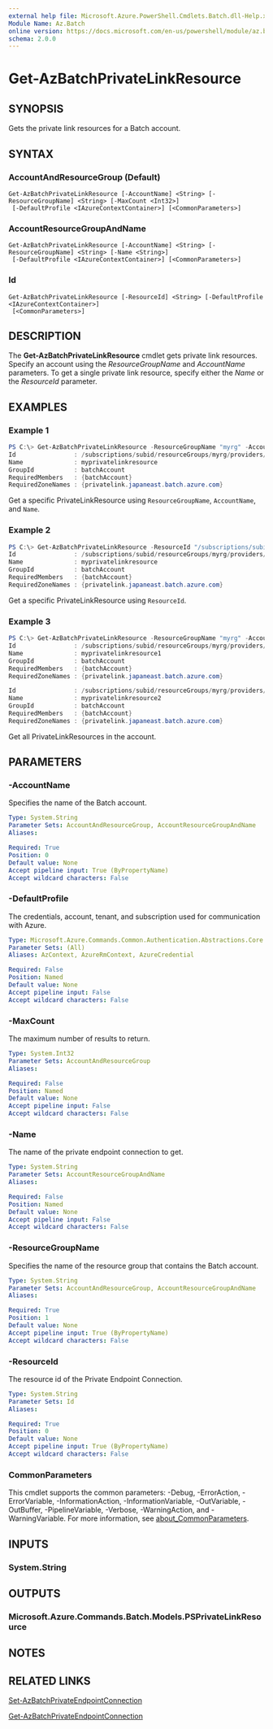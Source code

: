 ```yaml
---
external help file: Microsoft.Azure.PowerShell.Cmdlets.Batch.dll-Help.xml
Module Name: Az.Batch
online version: https://docs.microsoft.com/en-us/powershell/module/az.batch/get-azbatchprivatelinkresource
schema: 2.0.0
---
```


# Get-AzBatchPrivateLinkResource

## SYNOPSIS
Gets the private link resources for a Batch account.

## SYNTAX

### AccountAndResourceGroup (Default)
```
Get-AzBatchPrivateLinkResource [-AccountName] <String> [-ResourceGroupName] <String> [-MaxCount <Int32>]
 [-DefaultProfile <IAzureContextContainer>] [<CommonParameters>]
```

### AccountResourceGroupAndName
```
Get-AzBatchPrivateLinkResource [-AccountName] <String> [-ResourceGroupName] <String> [-Name <String>]
 [-DefaultProfile <IAzureContextContainer>] [<CommonParameters>]
```

### Id
```
Get-AzBatchPrivateLinkResource [-ResourceId] <String> [-DefaultProfile <IAzureContextContainer>]
 [<CommonParameters>]
```

## DESCRIPTION
The **Get-AzBatchPrivateLinkResource** cmdlet gets private link resources.
Specify an account using the *ResourceGroupName* and *AccountName* parameters.
To get a single private link resource, specify either the *Name* or the *ResourceId* parameter.

## EXAMPLES

### Example 1
```powershell
PS C:\> Get-AzBatchPrivateLinkResource -ResourceGroupName "myrg" -AccountName "myaccount" -Name "myprivatelinkresource"
Id                : /subscriptions/subid/resourceGroups/myrg/providers/Microsoft.Batch/batchAccounts/myaccount/privateLinkResources/myprivatelinkresource
Name              : myprivatelinkresource
GroupId           : batchAccount
RequiredMembers   : {batchAccount}
RequiredZoneNames : {privatelink.japaneast.batch.azure.com}
```

Get a specific PrivateLinkResource using `ResourceGroupName`, `AccountName`, and `Name`.

### Example 2
```powershell
PS C:\> Get-AzBatchPrivateLinkResource -ResourceId "/subscriptions/subid/resourceGroups/myrg/providers/Microsoft.Batch/batchAccounts/myaccount/privateLinkResources/myprivatelinkresource"
Id                : /subscriptions/subid/resourceGroups/myrg/providers/Microsoft.Batch/batchAccounts/myaccount/privateLinkResources/myprivatelinkresource
Name              : myprivatelinkresource
GroupId           : batchAccount
RequiredMembers   : {batchAccount}
RequiredZoneNames : {privatelink.japaneast.batch.azure.com}
```

Get a specific PrivateLinkResource using `ResourceId`.

### Example 3
```powershell
PS C:\> Get-AzBatchPrivateLinkResource -ResourceGroupName "myrg" -AccountName "myaccount"
Id                : /subscriptions/subid/resourceGroups/myrg/providers/Microsoft.Batch/batchAccounts/myaccount/privateLinkResources/myprivatelinkresource1
Name              : myprivatelinkresource1
GroupId           : batchAccount
RequiredMembers   : {batchAccount}
RequiredZoneNames : {privatelink.japaneast.batch.azure.com}

Id                : /subscriptions/subid/resourceGroups/myrg/providers/Microsoft.Batch/batchAccounts/myaccount/privateLinkResources/myprivatelinkresource2
Name              : myprivatelinkresource2
GroupId           : batchAccount
RequiredMembers   : {batchAccount}
RequiredZoneNames : {privatelink.japaneast.batch.azure.com}
```

Get all PrivateLinkResources in the account.

## PARAMETERS

### -AccountName
Specifies the name of the Batch account.

```yaml
Type: System.String
Parameter Sets: AccountAndResourceGroup, AccountResourceGroupAndName
Aliases:

Required: True
Position: 0
Default value: None
Accept pipeline input: True (ByPropertyName)
Accept wildcard characters: False
```

### -DefaultProfile
The credentials, account, tenant, and subscription used for communication with Azure.

```yaml
Type: Microsoft.Azure.Commands.Common.Authentication.Abstractions.Core.IAzureContextContainer
Parameter Sets: (All)
Aliases: AzContext, AzureRmContext, AzureCredential

Required: False
Position: Named
Default value: None
Accept pipeline input: False
Accept wildcard characters: False
```

### -MaxCount
The maximum number of results to return.

```yaml
Type: System.Int32
Parameter Sets: AccountAndResourceGroup
Aliases:

Required: False
Position: Named
Default value: None
Accept pipeline input: False
Accept wildcard characters: False
```

### -Name
The name of the private endpoint connection to get.

```yaml
Type: System.String
Parameter Sets: AccountResourceGroupAndName
Aliases:

Required: False
Position: Named
Default value: None
Accept pipeline input: False
Accept wildcard characters: False
```

### -ResourceGroupName
Specifies the name of the resource group that contains the Batch account.

```yaml
Type: System.String
Parameter Sets: AccountAndResourceGroup, AccountResourceGroupAndName
Aliases:

Required: True
Position: 1
Default value: None
Accept pipeline input: True (ByPropertyName)
Accept wildcard characters: False
```

### -ResourceId
The resource id of the Private Endpoint Connection.

```yaml
Type: System.String
Parameter Sets: Id
Aliases:

Required: True
Position: 0
Default value: None
Accept pipeline input: True (ByPropertyName)
Accept wildcard characters: False
```

### CommonParameters
This cmdlet supports the common parameters: -Debug, -ErrorAction, -ErrorVariable, -InformationAction, -InformationVariable, -OutVariable, -OutBuffer, -PipelineVariable, -Verbose, -WarningAction, and -WarningVariable. For more information, see [about_CommonParameters](http://go.microsoft.com/fwlink/?LinkID=113216).

## INPUTS

### System.String

## OUTPUTS

### Microsoft.Azure.Commands.Batch.Models.PSPrivateLinkResource

## NOTES

## RELATED LINKS

[Set-AzBatchPrivateEndpointConnection](./Set-AzBatchPrivateEndpointConnection.md)

[Get-AzBatchPrivateEndpointConnection](./Get-AzBatchPrivateEndpointConnection.md)